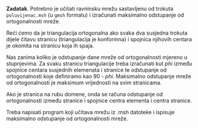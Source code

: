 **Zadatak**. Potrebno je učitati ravninsku mrežu sastavljenu od trokuta
`poluvijenac.msh` (u `gmsh` formatu) i izračunati maksimalno odstupanje od 
ortogonalnosti mreže. 

Reći ćemo da je triangulacija ortogonalna ako svaka dva susjedna trokuta 
dijele čitavu stranicu (triangulacija je konformna) i spojnica njihovih centara
je okomita na stranicu koja ih spaja. 

Nas zanima koliko je odstupanje dane mreže od ortogonalnosti mjereno u stupnjevima.
Za svaku stranicu triangulacije treba izračunati kut _phi_ između spojnice centara 
susjednih elemenata i stranice te odstupanje od ortogonalnosti 
koje definiramo kao 90 - _phi_. Maksimalno
odstupanje mreže od ortogonalnosti je maksimum vrijednosti na svim stranicama. 

Ako je stranica na rubu domene, onda se računa odstupanje od ortogonalnosti između
stranice i spojnice centra elementa i centra stranice. 

Treba napisati program koji učitava mrežu iz .msh datoteke i ispisuje maksimalno odstupanje
od ortogonalnosti mreže. 


